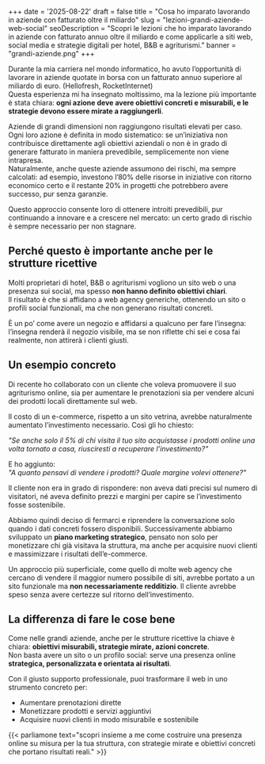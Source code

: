 +++
date = '2025-08-22'
draft = false
title = "Cosa ho imparato lavorando in aziende con fatturato oltre il miliardo"
slug = "lezioni-grandi-aziende-web-social"
seoDescription = "Scopri le lezioni che ho imparato lavorando in aziende con fatturato annuo oltre il miliardo e come applicarle a siti web, social media e strategie digitali per hotel, B&B e agriturismi."
banner = "grandi-aziende.png"
+++

Durante la mia carriera nel mondo informatico, ho avuto l’opportunità di lavorare in aziende quotate in borsa con un fatturato annuo superiore al miliardo di euro. (Hellofresh, RocketInternet)  
Questa esperienza mi ha insegnato moltissimo, ma la lezione più importante è stata chiara: **ogni azione deve avere obiettivi concreti e misurabili, e le strategie devono essere mirate a raggiungerli**.

Aziende di grandi dimensioni non raggiungono risultati elevati per caso. Ogni loro azione è definita in modo sistematico: se un’iniziativa non contribuisce direttamente agli obiettivi aziendali o non è in grado di generare fatturato in maniera prevedibile, semplicemente non viene intrapresa.  
Naturalmente, anche queste aziende assumono dei rischi, ma sempre calcolati: ad esempio, investono l’80% delle risorse in iniziative con ritorno economico certo e il restante 20% in progetti che potrebbero avere successo, pur senza garanzie.

Questo approccio consente loro di ottenere introiti prevedibili, pur continuando a innovare e a crescere nel mercato: un certo grado di rischio è sempre necessario per non stagnare.

## Perché questo è importante anche per le strutture ricettive

Molti proprietari di hotel, B&B o agriturismi vogliono un sito web o una presenza sui social, ma spesso **non hanno definito obiettivi chiari**.  
Il risultato è che si affidano a web agency generiche, ottenendo un sito o profili social funzionali, ma che non generano risultati concreti.

È un po’ come avere un negozio e affidarsi a qualcuno per fare l’insegna: l’insegna renderà il negozio visibile, ma se non riflette chi sei e cosa fai realmente, non attirerà i clienti giusti.

## Un esempio concreto

Di recente ho collaborato con un cliente che voleva promuovere il suo agriturismo online, sia per aumentare le prenotazioni sia per vendere alcuni dei prodotti locali direttamente sul web.

Il costo di un e-commerce, rispetto a un sito vetrina, avrebbe naturalmente aumentato l’investimento necessario. Così gli ho chiesto:

*"Se anche solo il 5% di chi visita il tuo sito acquistasse i prodotti online una volta tornato a casa, riusciresti a recuperare l’investimento?"*

E ho aggiunto:  
*"A quanto pensavi di vendere i prodotti? Quale margine volevi ottenere?"*

Il cliente non era in grado di rispondere: non aveva dati precisi sul numero di visitatori, né aveva definito prezzi e margini per capire se l’investimento fosse sostenibile.

Abbiamo quindi deciso di fermarci e riprendere la conversazione solo quando i dati concreti fossero disponibili. Successivamente abbiamo sviluppato un **piano marketing strategico**, pensato non solo per monetizzare chi già visitava la struttura, ma anche per acquisire nuovi clienti e massimizzare i risultati dell’e-commerce.

Un approccio più superficiale, come quello di molte web agency che cercano di vendere il maggior numero possibile di siti, avrebbe portato a un sito funzionale ma **non necessariamente redditizio**. Il cliente avrebbe speso senza avere certezze sul ritorno dell’investimento.

## La differenza di fare le cose bene

Come nelle grandi aziende, anche per le strutture ricettive la chiave è chiara: **obiettivi misurabili, strategie mirate, azioni concrete**.  
Non basta avere un sito o un profilo social: serve una presenza online **strategica, personalizzata e orientata ai risultati**.

Con il giusto supporto professionale, puoi trasformare il web in uno strumento concreto per:
- Aumentare prenotazioni dirette
- Monetizzare prodotti e servizi aggiuntivi
- Acquisire nuovi clienti in modo misurabile e sostenibile



{{< parliamone text="scopri insieme a me come costruire una presenza online su misura per la tua struttura, con strategie mirate e obiettivi concreti che portano risultati reali." >}}